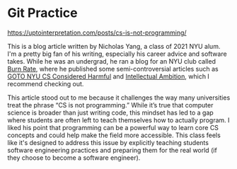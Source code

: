 # Git Practice

https://uptointerpretation.com/posts/cs-is-not-programming/

This is a blog article written by Nicholas Yang, a class of 2021 NYU alum. I'm a pretty big fan of his writing, especially his career advice and software takes. While he was an undergrad, he ran a blog for an NYU club called [Burn Rate](https://blog.torchnyu.com/), where he published some semi-controversial articles such as [GOTO NYU CS Considered Harmful](https://blog.torchnyu.com/2020/11/12/goto-nyu-cs-considered-harmful.html) and [Intellectual Ambition](https://blog.torchnyu.com/2020/12/10/intellectual-ambition.html), which I recommend checking out.

This article stood out to me because it challenges the way many universities treat the phrase “CS is not programming.” While it’s true that computer science is broader than just writing code, this mindset has led to a gap where students are often left to teach themselves how to actually program. I liked his point that programming can be a powerful way to learn core CS concepts and could help make the field more accessible. This class feels like it's designed to address this issue by explicitly teaching students software engineering practices and preparing them for the real world (if they choose to become a software engineer).

